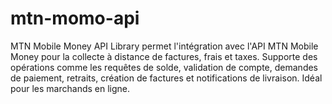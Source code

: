 # mtn-momo-api
MTN Mobile Money API Library permet l'intégration avec l'API MTN Mobile Money pour la collecte à distance de factures, frais et taxes. Supporte des opérations comme les requêtes de solde, validation de compte, demandes de paiement, retraits, création de factures et notifications de livraison. Idéal pour les marchands en ligne.
